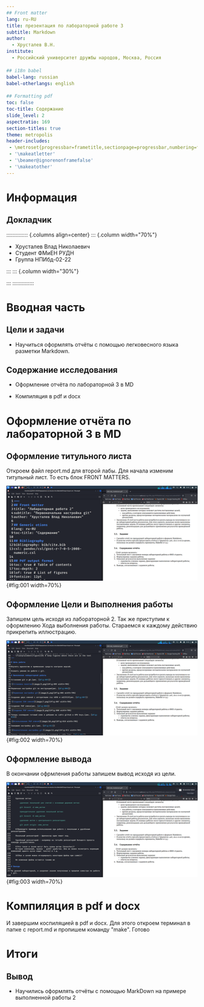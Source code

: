 ```yaml
---
## Front matter
lang: ru-RU
title: презентация по лабораторной работе 3
subtitle: Markdown
author:
  - Хрусталев В.Н.
institute:
  - Российский университет дружбы народов, Москва, Россия

## i18n babel
babel-lang: russian
babel-otherlangs: english

## Formatting pdf
toc: false
toc-title: Содержание
slide_level: 2
aspectratio: 169
section-titles: true
theme: metropolis
header-includes:
 - \metroset{progressbar=frametitle,sectionpage=progressbar,numbering=fraction}
 - '\makeatletter'
 - '\beamer@ignorenonframefalse'
 - '\makeatother'
---
```


# Информация

## Докладчик

:::::::::::::: {.columns align=center}
::: {.column width="70%"}

  * Хрусталев Влад Николаевич
  * Студент ФМиЕН РУДН
  * Группа НПИбд-02-22

:::
::: {.column width="30%"}

:::
::::::::::::::

# Вводная часть

## Цели и задачи

- Научиться оформлять отчёты с помощью легковесного языка разметки Markdown.

## Содержание исследования

- Оформление отчёта по лабораторной 3 в MD

- Компиляция в pdf и docx

# Оформление отчёта по лабораторной 3 в MD

## Оформление титульного листа

Откроем файл report.md для второй лабы. Для начала изменим титульный лист. То есть блок FRONT MATTERS.

![Титульный лист](image/1.png){#fig:001 width=70%}

## Оформление Цели и Выполнения работы

Запишем цель исходя из лабораторной 2. Так же приступим к оформлению Хода выболнения работы. Стараемся к каждому действию прикрепить иллюстрацию.

![Цель и выполнение лабораторной](image/2.png){#fig:002 width=70%}

## Оформление вывода

В окончании офрмления работы запишем вывод исходя из цели.

![Вывод](image/3.png){#fig:003 width=70%}

# Компиляция в pdf и docx

И завершим коспиляцией в pdf и docx. Для этого откроем терминал в папке с report.md и пропишем команду "make". Готово

# Итоги

## Вывод

- Научились оформлять отчёты с помощью MarkDown на примере выполненной работы 2

